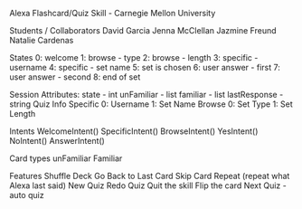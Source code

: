 Alexa Flashcard/Quiz Skill - Carnegie Mellon University

Students / Collaborators
  David Garcia
  Jenna McClellan
  Jazmine Freund
  Natalie Cardenas

States
  0: welcome
  1: browse - type
  2: browse - length
  3: specific - username
  4: specific - set name
  5: set is chosen
  6: user answer - first
  7: user answer - second
  8: end of set

  Session Attributes:
    state - int
    unFamiliar - list
    familiar - list
    lastResponse - string
Quiz Info
  Specific
    0: Username
    1: Set Name
  Browse
    0: Set Type
    1: Set Length

Intents
  WelcomeIntent()
  SpecificIntent()
  BrowseIntent()
  YesIntent()
  NoIntent()
  AnswerIntent()


Card types
  unFamiliar
  Familiar

Features
  Shuffle Deck
  Go Back to Last Card
  Skip Card
  Repeat (repeat what Alexa last said)
  New Quiz
  Redo Quiz
  Quit the skill
  Flip the card
  Next Quiz - auto quiz

